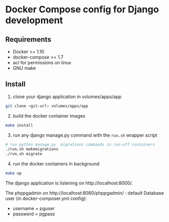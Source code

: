 Docker Compose config for Django development
============================================

Requirements
------------

* Docker >= 1.10
* docker-compose >= 1.7
* acl for permissions on linux
* GNU make

Install
-------

1. clone your django application in volumes/apps/app

```sh
git clone <git-url> volumes/apps/app
```

2. build the docker container images

```sh
make install
```

3. run any django manage.py command with the `run.sh` wrapper script

```sh
# run python manage.py  migrations commands in run-off containers
./run.sh makemigrations
./run.sh migrate
```

4. run the docker containers in background

```sh
make up
```

The django application is listening on http://localhost:8000/.

The phppgadmin on http://localhost:8080/phppgadmin/ :
default Database user (in docker-composer.yml config):
* username = pguser
* password = pgpass
